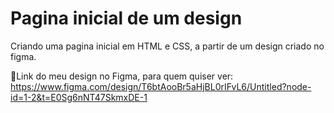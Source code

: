 # Pagina inicial de um design
Criando uma pagina inicial em HTML e CSS, a partir de um design criado no figma.

📌Link do meu design no Figma, para quem quiser ver: <https://www.figma.com/design/T6btAooBr5aHjBL0rIFvL6/Untitled?node-id=1-2&t=E0Sg6nNT47SkmxDE-1>

